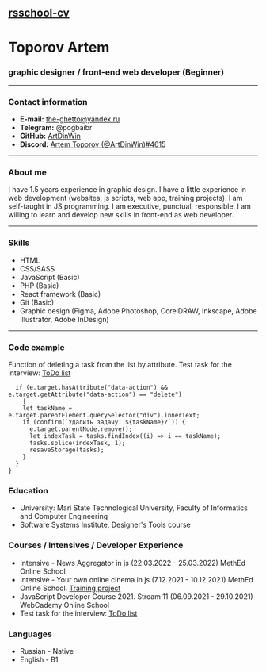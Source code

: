## [rsschool-cv](https://artdinwin.github.io/rsschool-cv/)

# Toporov Artem

### graphic designer / front-end web developer (Beginner)

---

### Contact information

- **E-mail:** the-ghetto@yandex.ru
- **Telegram:** @pogbaibr
- **GitHub:** [ArtDinWin](https://github.com/ArtDinWin)
- **Discord:** [Artem Toporov (@ArtDinWin)#4615](https://discordapp.com/users/494963285205057563/)

---

### About me

I have 1.5 years experience in graphic design. I have a little experience in web development (websites, js scripts, web app, training projects). I am self-taught in JS programming. I am executive, punctual, responsible. I am willing to learn and develop new skills in front-end as web developer.

---

### Skills

- HTML
- CSS/SASS
- JavaScript (Basic)
- PHP (Basic)
- React framework (Basic)
- Git (Basic)
- Graphic design (Figma, Adobe Photoshop, CorelDRAW, Inkscape, Adobe Illustrator, Adobe InDesign)

---

### Code example

Function of deleting a task from the list by attribute. Test task for the interview: [ToDo list](https://github.com/ArtDinWin/test_todolist)

```function removeTask(e) {
  if (e.target.hasAttribute("data-action") && e.target.getAttribute("data-action") == "delete")
    {
    let taskName = e.target.parentElement.querySelector("div").innerText;
    if (confirm(`Удалить задачу: ${taskName}?`)) {
      e.target.parentNode.remove();
      let indexTask = tasks.findIndex((i) => i == taskName);
      tasks.splice(indexTask, 1);
      resaveStorage(tasks);
    }
  }
}
```

### Education

- University: Mari State Technological University, Faculty of Informatics and Computer Engineering
- Software Systems Institute, Designer's Tools course

### Courses / Intensives / Developer Experience

- Intensive - News Aggregator in js (22.03.2022 - 25.03.2022) MethEd Online School
- Intensive - Your own online cinema in js (7.12.2021 - 10.12.2021) MethEd Online School. [Training project](https://github.com/ArtDinWin/methed_cinema)
- JavaScript Developer Course 2021. Stream 11 (06.09.2021 - 29.10.2021) WebCademy Online School
- Test task for the interview: [ToDo list](https://github.com/ArtDinWin/test_todolist)

### Languages

- Russian - Native
- English - B1
